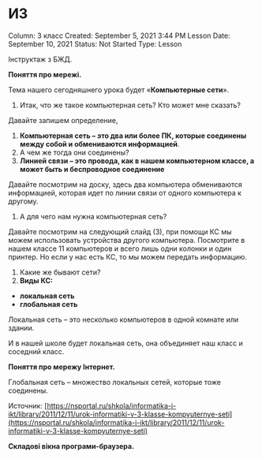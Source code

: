 # И3

Column: 3 класс
Created: September 5, 2021 3:44 PM
Lesson Date: September 10, 2021
Status: Not Started
Type: Lesson

Інструктаж з БЖД. 

**Поняття про мережі.** 

Тема нашего сегодняшнего урока будет «**Компьютерные сети**».

1. Итак, что же такое компьютерная сеть? Кто может мне сказать?

Давайте запишем определение,

1. **Компьютерная сеть – это два или более ПК, которые соединены между собой и обмениваются информацией**.
2. А чем же тогда они соединены?
3. **Линией связи – это провода, как в нашем компьютерном классе, а может быть и беспроводное соединение**

Давайте посмотрим на доску, здесь два компьютера обмениваются информацией, которая идет по линии связи от одного компьютера к другому.

1. А для чего нам нужна компьютерная сеть?

Давайте посмотрим на следующий слайд (3), при помощи КС мы можем использовать устройства другого компьютера. Посмотрите в нашем классе 11 компьютеров и всего лишь одни колонки и один принтер. Но если у нас есть КС, то мы можем передать информацию.

1. Какие же бывают сети?
2. **Виды КС:**
- **локальная сеть**
- **глобальная сеть**

Локальная сеть – это несколько компьютеров в одной комнате или здании.

И в нашей школе будет локальная сеть, она объединяет наш класс и соседний класс.

**Поняття про мережу Інтернет.** 

Глобальная сеть – множество локальных сетей, которые тоже соединены.

Источник: [https://nsportal.ru/shkola/informatika-i-ikt/library/2011/12/11/urok-informatiki-v-3-klasse-kompyuternye-seti](https://nsportal.ru/shkola/informatika-i-ikt/library/2011/12/11/urok-informatiki-v-3-klasse-kompyuternye-seti)

**Складові вікна програми-браузера.**
